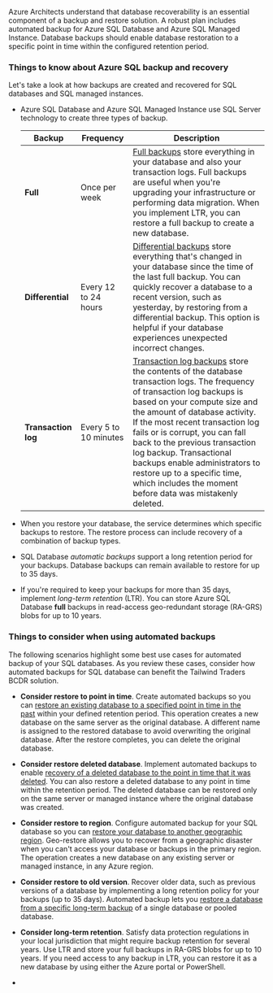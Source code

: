 
Azure Architects understand that database recoverability is an essential component of a backup and restore solution. A robust plan includes automated backup for Azure SQL Database and Azure SQL Managed Instance. Database backups should enable database restoration to a specific point in time within the configured retention period.

### Things to know about Azure SQL backup and recovery

Let's take a look at how backups are created and recovered for SQL databases and SQL managed instances.

- Azure SQL Database and Azure SQL Managed Instance use SQL Server technology to create three types of backup.
    
    |Backup|Frequency|Description|
    |---|---|---|
    |**Full**|Once per week|[Full backups](https://learn.microsoft.com/en-us/sql/relational-databases/backup-restore/full-database-backups-sql-server) store everything in your database and also your transaction logs. Full backups are useful when you're upgrading your infrastructure or performing data migration. When you implement LTR, you can restore a full backup to create a new database.|
    |**Differential**|Every 12 to 24 hours|[Differential backups](https://learn.microsoft.com/en-us/sql/relational-databases/backup-restore/differential-backups-sql-server) store everything that's changed in your database since the time of the last full backup. You can quickly recover a database to a recent version, such as yesterday, by restoring from a differential backup. This option is helpful if your database experiences unexpected incorrect changes.|
    |**Transaction log**|Every 5 to 10 minutes|[Transaction log backups](https://learn.microsoft.com/en-us/sql/relational-databases/backup-restore/transaction-log-backups-sql-server) store the contents of the database transaction logs. The frequency of transaction log backups is based on your compute size and the amount of database activity. If the most recent transaction log fails or is corrupt, you can fall back to the previous transaction log backup. Transactional backups enable administrators to restore up to a specific time, which includes the moment before data was mistakenly deleted.|
    
- When you restore your database, the service determines which specific backups to restore. The restore process can include recovery of a combination of backup types.
    
- SQL Database _automatic backups_ support a long retention period for your backups. Database backups can remain available to restore for up to 35 days.
    
- If you're required to keep your backups for more than 35 days, implement _long-term retention_ (LTR). You can store Azure SQL Database **full** backups in read-access geo-redundant storage (RA-GRS) blobs for up to 10 years.
    

### Things to consider when using automated backups

The following scenarios highlight some best use cases for automated backup of your SQL databases. As you review these cases, consider how automated backups for SQL database can benefit the Tailwind Traders BCDR solution.

- **Consider restore to point in time**. Create automated backups so you can [restore an existing database to a specified point in time in the past](https://learn.microsoft.com/en-us/azure/azure-sql/database/recovery-using-backups#point-in-time-restore) within your defined retention period. This operation creates a new database on the same server as the original database. A different name is assigned to the restored database to avoid overwriting the original database. After the restore completes, you can delete the original database.
    
- **Consider restore deleted database**. Implement automated backups to enable [recovery of a deleted database to the point in time that it was deleted](https://learn.microsoft.com/en-us/azure/azure-sql/database/recovery-using-backups#deleted-database-restore). You can also restore a deleted database to any point in time within the retention period. The deleted database can be restored only on the same server or managed instance where the original database was created.
    
- **Consider restore to region**. Configure automated backup for your SQL database so you can [restore your database to another geographic region](https://learn.microsoft.com/en-us/azure/azure-sql/database/recovery-using-backups#geo-restore). Geo-restore allows you to recover from a geographic disaster when you can't access your database or backups in the primary region. The operation creates a new database on any existing server or managed instance, in any Azure region.
    
- **Consider restore to old version**. Recover older data, such as previous versions of a database by implementing a long retention policy for your backups (up to 35 days). Automated backup lets you [restore a database from a specific long-term backup](https://learn.microsoft.com/en-us/azure/azure-sql/database/long-term-retention-overview) of a single database or pooled database.
    
- **Consider long-term retention**. Satisfy data protection regulations in your local jurisdiction that might require backup retention for several years. Use LTR and store your full backups in RA-GRS blobs for up to 10 years. If you need access to any backup in LTR, you can restore it as a new database by using either the Azure portal or PowerShell.
- 
